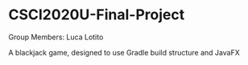 # CSCI2020U-Final-Project
Group Members: Luca Lotito

A blackjack game, designed to use Gradle build structure and JavaFX
